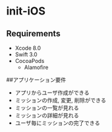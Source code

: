 # init-iOS

## Requirements

* Xcode 8.0
* Swift 3.0
* CocoaPods
  * Alamofire

##アプリケーション要件

* アプリからユーザ作成ができる
* ミッションの作成, 変更, 削除ができる
* ミッションの一覧が見れる
* ミッションの詳細が見れる
* ユーザ毎にミッションの完了できる
